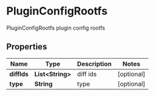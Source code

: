 

# PluginConfigRootfs

PluginConfigRootfs plugin config rootfs

## Properties

Name | Type | Description | Notes
------------ | ------------- | ------------- | -------------
**diffIds** | **List&lt;String&gt;** | diff ids |  [optional]
**type** | **String** | type |  [optional]



